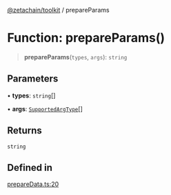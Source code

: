[@zetachain/toolkit](toolkit/index.md) / prepareParams

# Function: prepareParams()

> **prepareParams**(`types`, `args`): `string`

## Parameters

• **types**: `string`[]

• **args**: [`SupportedArgType`](toolkit/TypeAlias.SupportedArgType.md)[]

## Returns

`string`

## Defined in

[prepareData.ts:20](https://github.com/zeta-chain/toolkit/blob/542ef856894da0ed38ef2a757d2c0d70c2bb020d/packages/client/src/prepareData.ts#L20)
